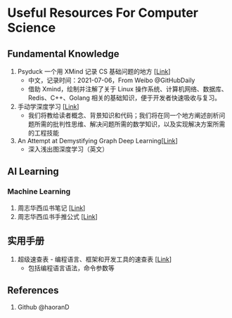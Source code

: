 # Useful Resources For Computer Science



## Fundamental Knowledge

1. Psyduck 一个用 XMind 记录 CS 基础问题的地方 [[Link](https://github.com/SmartKeyerror/Psyduck)]
   - 中文，记录时间：2021-07-06，From Weibo @GitHubDaily
   - 借助 Xmind，绘制并注解了关于 Linux 操作系统、计算机网络、数据库、Redis、C++、Golang 相关的基础知识，便于开发者快速吸收与复习。
2. 手动学深度学习 [[Link](https://github.com/d2l-ai/d2l-zh)]
   - 我们将教给读者概念、背景知识和代码；我们将在同一个地方阐述剖析问题所需的批判性思维、解决问题所需的数学知识，以及实现解决方案所需的工程技能
3. An Attempt at Demystifying Graph Deep Learning[[Link](https://ericmjl.github.io/essays-on-data-science/machine-learning/graph-nets/Li)]
   - 深入浅出图深度学习（英文）

## AI Learning
### Machine Learning

1. 周志华西瓜书笔记 [[Link](https://github.com/Vay-keen/Machine-learning-learning-notes)]
2. 周志华西瓜书手推公式 [[Link](https://github.com/Sophia-11/Machine-Learning-Notes)]




## 实用手册
1. 超级速查表 - 编程语言、框架和开发工具的速查表 [[Link](https://github.com/skywind3000/awesome-cheatsheets)]
   - 包括编程语言语法，命令参数等



## References

1. Github @haoranD

